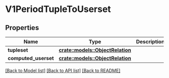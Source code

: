 # V1PeriodTupleToUserset

## Properties

Name | Type | Description | Notes
------------ | ------------- | ------------- | -------------
**tupleset** | [**crate::models::ObjectRelation**](ObjectRelation.md) |  | 
**computed_userset** | [**crate::models::ObjectRelation**](ObjectRelation.md) |  | 

[[Back to Model list]](../README.md#documentation-for-models) [[Back to API list]](../README.md#documentation-for-api-endpoints) [[Back to README]](../README.md)


